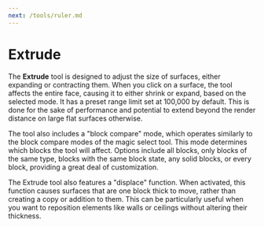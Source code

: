 ```yaml
---
next: /tools/ruler.md
---
```


# Extrude

The **Extrude** tool is designed to adjust the size of surfaces, either expanding or contracting them. When you click on a surface, the tool affects the entire face, causing it to either shrink or expand, based on the selected mode. It has a preset range limit set at 100,000 by default. This is done for the sake of performance and potential to extend beyond the render distance on large flat surfaces otherwise. 

The tool also includes a "block compare" mode, which operates similarly to the block compare modes of the magic select tool. This mode determines which blocks the tool will affect. Options include all blocks, only blocks of the same type, blocks with the same block state, any solid blocks, or every block, providing a great deal of customization.

The Extrude tool also features a "displace" function. When activated, this function causes surfaces that are one block thick to move, rather than creating a copy or addition to them. This can be particularly useful when you want to reposition elements like walls or ceilings without altering their thickness.